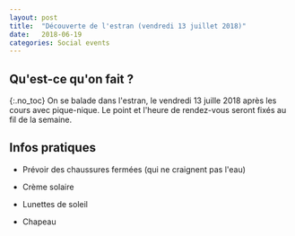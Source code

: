 ```yaml
---
layout: post
title:  "Découverte de l'estran (vendredi 13 juillet 2018)"
date:   2018-06-19
categories: Social events
---
```


## Qu'est-ce qu'on fait ?
{:.no_toc}
On se balade dans l'estran, le vendredi 13 juille 2018 après les cours avec pique-nique.
Le point et l'heure de rendez-vous seront fixés au fil de la semaine. 

## Infos pratiques

- Prévoir des chaussures fermées (qui ne craignent pas l'eau)

- Crème solaire

- Lunettes de soleil

- Chapeau

